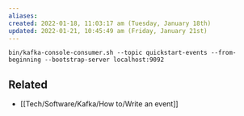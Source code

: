 ```yaml
---
aliases: 
created: 2022-01-18, 11:03:17 am (Tuesday, January 18th)
updated: 2022-01-21, 10:45:49 am (Friday, January 21st)
---
```

`bin/kafka-console-consumer.sh --topic quickstart-events --from-beginning --bootstrap-server localhost:9092`

## Related
- [[Tech/Software/Kafka/How to/Write an event]]